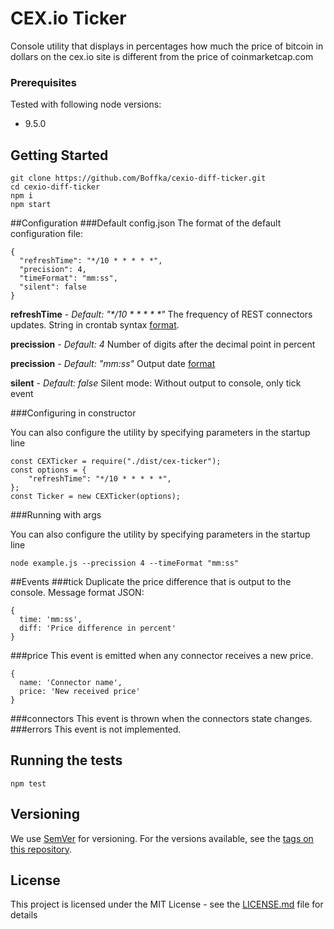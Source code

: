 # CEX.io Ticker

Console utility that displays in percentages how much the price of bitcoin in dollars on the cex.io site is different from the price of coinmarketcap.com

### Prerequisites
Tested with following node versions:
- 9.5.0 

## Getting Started

```
git clone https://github.com/Boffka/cexio-diff-ticker.git
cd cexio-diff-ticker
npm i
npm start
```

##Configuration
###Default config.json
The format of the default configuration file:

```
{
  "refreshTime": "*/10 * * * * *",
  "precision": 4,
  "timeFormat": "mm:ss",
  "silent": false
}
```
**refreshTime** - *Default: "\*/10 \* \* \* \* \*"* The frequency of REST connectors updates. String in crontab syntax [format](https://github.com/merencia/node-cron).

**precission** - *Default: 4* Number of digits after the decimal point in percent

**precission** - *Default: "mm:ss"* Output date [format](https://momentjs.com/docs/#/displaying/)

**silent** - *Default: false* Silent mode: Without output to console, only tick event 

###Configuring in constructor

You can also configure the utility by specifying parameters in the startup line
```
const CEXTicker = require("./dist/cex-ticker");
const options = {
    "refreshTime": "*/10 * * * * *",
};
const Ticker = new CEXTicker(options);
```



###Running with args

You can also configure the utility by specifying parameters in the startup line
```
node example.js --precission 4 --timeFormat "mm:ss"
```


##Events
###tick
Duplicate the price difference that is output to the console.
Message format JSON:
```
{
  time: 'mm:ss',
  diff: 'Price difference in percent'
}
```
###price
This event is emitted when any connector receives a new price.
```
{
  name: 'Connector name',
  price: 'New received price'
}
```
###connectors
This event is thrown when the connectors state changes.
###errors
This event is not implemented.

## Running the tests
```
npm test
```

## Versioning

We use [SemVer](http://semver.org/) for versioning. For the versions available, see the [tags on this repository](https://github.com/your/project/tags). 


## License

This project is licensed under the MIT License - see the [LICENSE.md](LICENSE.md) file for details

